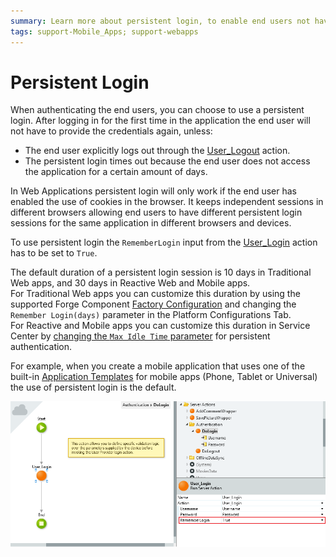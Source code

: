 ```yaml
---
summary: Learn more about persistent login, to enable end users not having to log in every time after their first successful login.
tags: support-Mobile_Apps; support-webapps
---
```


# Persistent Login

When authenticating the end users, you can choose to use a persistent login. After logging in for the first time in the application the end user will not have to provide the credentials again, unless:

* The end user explicitly logs out through the [User_Logout](<../../../../ref/apis/auto/users-api.final.md#User_Logout>) action.
* The persistent login times out because the end user does not access the application for a certain amount of days.

In Web Applications persistent login will only work if the end user has enabled the use of cookies in the browser. It keeps independent sessions in different browsers allowing end users to have different persistent login sessions for the same application in different browsers and devices.

To use persistent login the `RememberLogin` input from the [User_Login](<../../../../ref/apis/auto/users-api.final.md#User_Login>) action has to be set to `True`.

The default duration of a persistent login session is 10 days in Traditional Web apps, and 30 days in Reactive Web and Mobile apps.  
For Traditional Web apps you can customize this duration by using the supported Forge Component [Factory Configuration](https://www.outsystems.com/forge/component/25/factory-configuration/) and changing the `Remember Login(days)` parameter in the Platform Configurations Tab.  
For Reactive and Mobile apps you can customize this duration in Service Center by [changing the `Max Idle Time` parameter](<../../../../managing-the-applications-lifecycle/secure-the-applications/configure-authentication.md#configure-app-authentication-settings>) for persistent authentication.

For example, when you create a mobile application that uses one of the built-in [Application Templates](<../../../../develop/application-templates/intro.md>) for mobile apps (Phone, Tablet or Universal) the use of persistent login is the default.

![](images/userlogin-remember.png)
